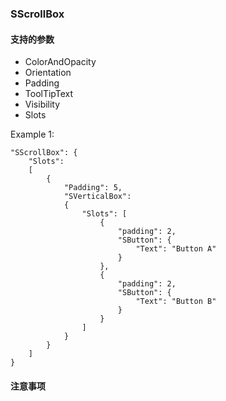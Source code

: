 ### SScrollBox
#### 支持的参数

* ColorAndOpacity
* Orientation
* Padding
* ToolTipText
* Visibility
* Slots

Example 1:

    "SScrollBox": {
        "Slots":
        [
            {
                "Padding": 5,
                "SVerticalBox":
                {
                    "Slots": [
                        {
                            "padding": 2,
                            "SButton": {
                                "Text": "Button A"
                            }
                        },
                        {
                            "padding": 2,
                            "SButton": {
                                "Text": "Button B"
                            }
                        }
                    ]
                }
    		}
    	]
    }
        
    
#### 注意事项